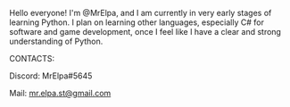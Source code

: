 Hello everyone! I'm @MrElpa, and I am currently in very early stages of learning Python. I plan on learning other languages, especially C# for software and game development,
once I feel like I have a clear and strong understanding of Python.



CONTACTS:

Discord: MrElpa#5645

Mail: mr.elpa.st@gmail.com

